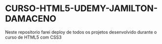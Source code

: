 # CURSO-HTML5-UDEMY-JAMILTON-DAMACENO
Neste repositorio farei deploy de todos os projetos desenvolvido durante o curso de HTML5 com CSS3
